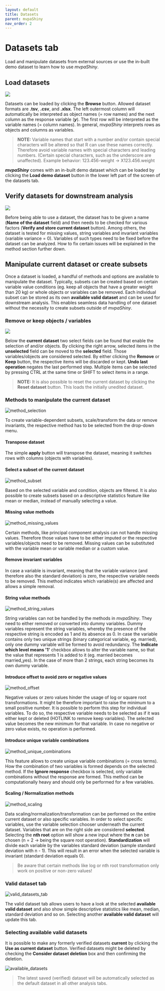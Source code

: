 ```yaml
---
layout: default
title: Datasets
parent: mvpaShiny
nav_order: 2
---
```


# Datasets tab

Load and manipulate datasets from external sources or use the in-built demo dataset to learn how to use *mvpaShiny*. 



## Load datasets

![](assets/images/Datasets/load_dataset.png)

Datasets can be loaded by clicking the **Browse** button. Allowed dataset formats are **.tsv**, **.csv**, and **.xlsx**.  The left outermost column will automatically be interpreted as object names (= row names) and the next column as the response variable (***y***). The first row will be interpreted as the variable names (= column names). In general, *mvpaShiny* interprets rows as objects and columns as variables. 

> **NOTE:** Variable names that start with a number and/or contain special characters will be altered so that R can use these names correctly. Therefore avoid variable names with special characters and leading numbers. (Certain special characters, such as the underscore are unaffected). Example behavior: 123.456-weight → X123.456.weight

***mvpaShiny*** comes with an in-built demo dataset which can be loaded by clicking the **Load demo dataset** button in the lower left part of the screen of the datasets tab.



## Verify datasets for downstream analysis

![](assets/images/Datasets/verify_dataset.png)

Before being able to use a dataset, the dataset has to be given a name (**Name of the dataset** field) and then needs to be checked for various factors (**Verify and store current dataset** button). Among others, the dataset is tested for missing values, string variables and invariant variables (variable variance = 0). Variables of such types need to be fixed before the dataset can be analyzed. How to fix certain issues will be explained in the method section further down.



## Manipulate current dataset or create subsets

Once a dataset is loaded, a handful of methods and options are available to manipulate the dataset. Typically, subsets can be created based on certain variable value conditions (eg. keep all objects that have a greater weight than 20 kg) or whole objects or variables can be removed. Each individual subset can be stored as its own **available valid dataset** and can be used for downstream analysis. This enables seamless data handling of one dataset without the necessity to create subsets outside of *mvpaShiny*. 



### Remove or keep objects / variables

![](assets/images/Datasets/variable_selection.png)

Below the **current dataset** two select fields can be found that enable the selection of and/or objects. By clicking the right arrow, selected items in the **unselected** field can be moved to the **selected** field. Those variables/objects are considered selected. By either clicking the **Remove** or **Keep** button, the respective items will be discarded or kept. **Undo last operation** negates the last performed step. Multiple items can be selected by pressing CTRL at the same time or SHIFT to select items in a range.

> **NOTE:** It is also possible to reset the current dataset by clicking the **Reset dataset** button. This loads the initially unedited dataset.



### Methods to manipulate the current dataset

![method_selection](assets/images/Datasets/method_selection.png)

To create variable-dependent subsets, scale/transform the data or remove invariants, the respective method has to be selected from the drop-down menu. 

#### Transpose dataset

The simple **apply** button will transpose the dataset, meaning it switches rows with columns (objects with variables).



#### Select a subset of the current dataset

![method_subset](assets/images/Datasets/method_subset.png)

Based on the selected variable and condition, objects are filtered. It is also possible to create subsets based on a descriptive statistics feature like mean or median, instead of manually selecting a value.



#### Missing value methods

![method_missing_values](assets/images/Datasets/method_missing_values.png)

Certain methods, like principal component analysis can not handle missing values. Therefore those values have to be either imputed or the respective variables/objects need to be removed. Missing values can be substituted with the variable mean or variable median or a custom value.



#### Remove invariant variables

In case a variable is invariant, meaning that the variable variance (and therefore also the standard deviation) is zero, the respective variable needs to be removed. This method indicates which variable(s) are affected and allows a simple removal.



#### String value methods

![method_string_values](assets/images/Datasets/method_string_values.png)

String variables can not be handled by the methods in *mvpaShiny*. They need to either removed or converted into dummy variables. Dummy variables represent the string variables, whereby the presence of the respective string is encoded as 1 and its absence as 0. In case the variable contains only two unique strings (binary categorical variable, eg. married), only one dummy variable will be formed to avoid redundancy. The **Indicate which level means '1'** checkbox allows to alter the variable name, so that the value that represents 1 is added to it (eg. married becomes married_yes). In the case of more than 2 strings, each string becomes its own dummy variable.



#### Introduce offset to avoid zero or negative values

![method_offset](assets/images/Datasets/method_offset.png)

Negative values or zero values hinder the usage of log or square root transformations. It might be therefore important to raise the minimum to a small positive number. It is possible to perform this step for individual variables. To do so, the respective variable needs to be selected as if it was either kept or deleted (HOTLINK to remove keep variables). The selected value becomes the new minimum for that variable. In case no negative or zero value exists, no operation is performed.



#### Introduce unique variable combinations

![method_unique_combinations](assets/images/Datasets/method_unique_combinations.png)

This feature allows to create unique variable combinations (= cross terms). How the combination of two variables is formed depends on the selected method. If the **Ignore response** checkbox is selected, only variable combinations without the response are formed. This method can be computationally heavy and should only be performed for a few variables.



#### Scaling / Normalization methods

![method_scaling](assets/images/Datasets/method_scaling.png)

Data scaling/normalization/transformation can be performed on the entire current dataset or also specific variables. In order to select specific variables, use the variable selection chooser underneath the current dataset. Variables that are on the right side are considered **selected**. Selecting the **nth root** option will show a new input where the **n** can be chosen (n = 2 → being the square root operation). **Standardization** will divide each variable by the variables standard deviation (sample standard deviation with n - 1). This will result in an error when the selected variable is invariant (standard deviation equals 0).

> Be aware that certain methods like log or nth root transformation only work on positive or non-zero values!



### Valid dataset tab

![valid_datasets_tab](assets/images/Datasets/valid_datasets_tab.png)

The valid dataset tab allows users to have a look at the selected **available valid dataset** and also show simple descriptive statistics like mean, median, standard deviation and so on. Selecting another **available valid dataset** will update this tab. 



### Selecting available valid datasets

It is possible to make any formerly verified datasets **current** by clicking the **Use as current dataset** button. Verified datasets might be deleted by checking the **Consider dataset deletion** box and then confirming the deletion.

![available_datasets](assets/images/Datasets/available_datasets.png)

> The latest saved (verified) dataset will be automatically selected as the default dataset in all other analysis tabs.
